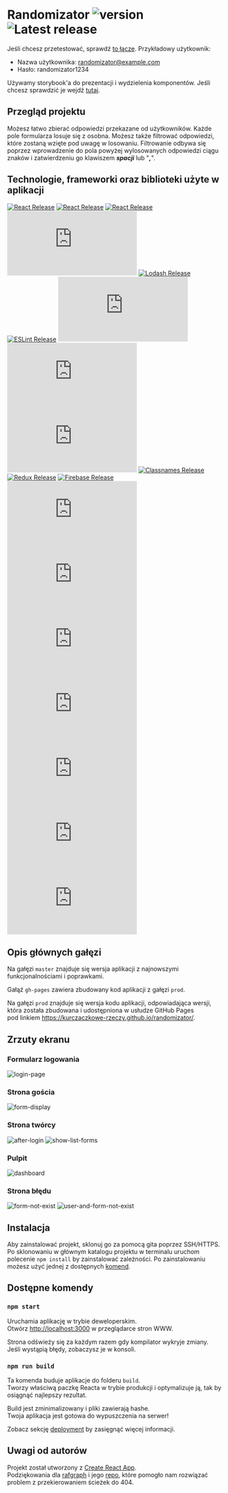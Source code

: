 # Randomizator ![version](https://img.shields.io/github/package-json/v/kurczaczkowe-rzeczy/randomizator?label=wersja) ![Latest release](https://img.shields.io/github/v/release/kurczaczkowe-rzeczy/randomizator?label=ostatnie%20wydanie)

Jeśli chcesz przetestować, sprawdź [to łącze](https://kurczaczkowe-rzeczy.github.io/randomizator/). Przykładowy użytkownik:
- Nazwa użytkownika: randomizator@example.com
- Hasło: randomizator1234

Używamy storybook'a do prezentacji i wydzielenia komponentów. Jeśli chcesz sprawdzić je wejdź [tutaj](https://randomizator-stories.web.app).

## Przegląd projektu
Możesz łatwo zbierać odpowiedzi przekazane od użytkowników. Każde pole formularza losuje się z osobna.
Możesz także filtrować odpowiedzi, które zostaną wzięte pod uwagę w losowaniu. Filtrowanie odbywa się 
poprzez wprowadzenie do pola powyżej wylosowanych odpowiedzi ciągu znaków i zatwierdzeniu go klawiszem 
**_spacji_** lub "**_,_**".

## Technologie, frameworki oraz biblioteki użyte w aplikacji
[![React Release](https://img.shields.io/badge/node-15.14.0-blue)]()
[![React Release](https://img.shields.io/badge/npm-7.10.0-blue)]()
[![React Release](https://img.shields.io/badge/dynamic/json?color=blue&label=react&query=%24.dependencies.react&url=https%3A%2F%2Fraw.githubusercontent.com%2Fkurczaczkowe-rzeczy%2Frandomizator%2Fmaster%2Fpackage.json)]()
[![Uuid Release](https://img.shields.io/badge/dynamic/json?color=blue&label=react-uuid&query=%24.dependencies['react-uuid']&url=https%3A%2F%2Fraw.githubusercontent.com%2Fkurczaczkowe-rzeczy%2Frandomizator%2Fmaster%2Fpackage.json)]()
[![Lodash Release](https://img.shields.io/badge/dynamic/json?color=blue&label=lodash&query=%24.dependencies.lodash&url=https%3A%2F%2Fraw.githubusercontent.com%2Fkurczaczkowe-rzeczy%2Frandomizator%2Fmaster%2Fpackage.json)]()
[![ESLint Release](https://img.shields.io/badge/dynamic/json?color=blue&label=eslint&query=%24.dependencies.eslint&url=https%3A%2F%2Fraw.githubusercontent.com%2Fkurczaczkowe-rzeczy%2Frandomizator%2Fmaster%2Fpackage.json)]()
[![Sass Release](https://img.shields.io/badge/dynamic/json?color=blue&label=sass&query=%24.dependencies['sass']&url=https%3A%2F%2Fraw.githubusercontent.com%2Fkurczaczkowe-rzeczy%2Frandomizator%2Fmaster%2Fpackage.json)]()
[![React Router Release](https://img.shields.io/badge/dynamic/json?color=blue&label=react-router&query=%24.dependencies['react-router']&url=https%3A%2F%2Fraw.githubusercontent.com%2Fkurczaczkowe-rzeczy%2Frandomizator%2Fmaster%2Fpackage.json)]()
[![GitHub Pages Release](https://img.shields.io/badge/dynamic/json?color=blue&label=gh-pages&query=%24.dependencies['gh-pages']&url=https%3A%2F%2Fraw.githubusercontent.com%2Fkurczaczkowe-rzeczy%2Frandomizator%2Fmaster%2Fpackage.json)]()
[![Classnames Release](https://img.shields.io/badge/dynamic/json?color=blue&label=classnames&query=%24.dependencies.classnames&url=https%3A%2F%2Fraw.githubusercontent.com%2Fkurczaczkowe-rzeczy%2Frandomizator%2Fmaster%2Fpackage.json)]()
[![Redux Release](https://img.shields.io/badge/dynamic/json?color=blue&label=redux&query=%24.dependencies.redux&url=https%3A%2F%2Fraw.githubusercontent.com%2Fkurczaczkowe-rzeczy%2Frandomizator%2Fmaster%2Fpackage.json)]()
[![Firebase Release](https://img.shields.io/badge/dynamic/json?color=blue&label=firebase&query=%24.dependencies.firebase&url=https%3A%2F%2Fraw.githubusercontent.com%2Fkurczaczkowe-rzeczy%2Frandomizator%2Fmaster%2Fpackage.json)]()
[![Thunk Release](https://img.shields.io/badge/dynamic/json?color=blue&label=redux-thunk&query=%24.dependencies['redux-thunk']&url=https%3A%2F%2Fraw.githubusercontent.com%2Fkurczaczkowe-rzeczy%2Frandomizator%2Fmaster%2Fpackage.json)]()
[![DnD Release](https://img.shields.io/badge/dynamic/json?color=blue&label=react-dnd&query=%24.dependencies['react-dnd']&url=https%3A%2F%2Fraw.githubusercontent.com%2Fkurczaczkowe-rzeczy%2Frandomizator%2Fmaster%2Fpackage.json)]()
[![React Tag Input Release](https://img.shields.io/badge/dynamic/json?color=blue&label=react-tag-input&query=%24.dependencies['react-tag-input']&url=https%3A%2F%2Fraw.githubusercontent.com%2Fkurczaczkowe-rzeczy%2Frandomizator%2Fmaster%2Fpackage.json)]()
[![Dropzone Release](https://img.shields.io/badge/dynamic/json?color=blue&label=react-dropzone&query=%24.dependencies['react-dropzone']&url=https%3A%2F%2Fraw.githubusercontent.com%2Fkurczaczkowe-rzeczy%2Frandomizator%2Fmaster%2Fpackage.json)]()
[![Papaparse Release](https://img.shields.io/badge/dynamic/json?color=blue&label=react-papaparse&query=%24.dependencies['react-papaparse']&url=https%3A%2F%2Fraw.githubusercontent.com%2Fkurczaczkowe-rzeczy%2Frandomizator%2Fmaster%2Fpackage.json)]()
[![Material-UI icon Release](https://img.shields.io/badge/dynamic/json?color=blue&label=material-ui&query=%24.dependencies['@material-ui/core']&url=https%3A%2F%2Fraw.githubusercontent.com%2Fkurczaczkowe-rzeczy%2Frandomizator%2Fmaster%2Fpackage.json)]()
[![Copy to clipboard](https://img.shields.io/badge/dynamic/json?color=blue&label=react-copy-to-clipboard&query=%24.dependencies['react-copy-to-clipboard']&url=https%3A%2F%2Fraw.githubusercontent.com%2Fkurczaczkowe-rzeczy%2Frandomizator%2Fmaster%2Fpackage.json)]()

## Opis głównych gałęzi

Na gałęzi `master` znajduje się wersja aplikacji z najnowszymi funkcjonalnościami i poprawkami.

Gałąź `gh-pages` zawiera zbudowany kod aplikacji z gałęzi `prod`.

Na gałęzi `prod` znajduje się wersja kodu aplikacji, odpowiadająca wersji, która została zbudowana i udostępniona
w usłudze GitHub Pages pod linkiem https://kurczaczkowe-rzeczy.github.io/randomizator/.

## Zrzuty ekranu

### Formularz logowania
![login-page](https://user-images.githubusercontent.com/33415084/95674977-25bb9000-0bb4-11eb-9175-824f79c2b2e4.png)

### Strona gościa
![form-display](https://user-images.githubusercontent.com/34583194/103149592-1f789100-476b-11eb-8d35-fbce43ab6bd5.png)

### Strona twórcy
![after-login](https://user-images.githubusercontent.com/34583194/178568227-0fc7c80d-9d95-4544-a3fa-19ba239885a7.png)
![show-list-forms](https://user-images.githubusercontent.com/34583194/178568625-d25411c5-ccf3-4e5e-b403-5938a351f1a2.png)

### Pulpit
![dashboard](https://user-images.githubusercontent.com/34583194/178568732-2029c547-d935-49a7-a1f3-2d14f36fc46a.png)

### Strona błędu
![form-not-exist](https://user-images.githubusercontent.com/33415084/95674980-26542680-0bb4-11eb-8f30-a7d7e7a36c50.png)
![user-and-form-not-exist](https://user-images.githubusercontent.com/33415084/95674981-26ecbd00-0bb4-11eb-863a-9fd83ccd9fc5.png)

## Instalacja

Aby zainstalować projekt, sklonuj go za pomocą gita poprzez SSH/HTTPS. Po sklonowaniu w głównym katalogu projektu
w terminalu uruchom polecenie `npm install` by zainstalować zależności. Po zainstalowaniu możesz użyć jednej z dostępnych [komend](https://github.com/kurczaczkowe-rzeczy/randomizator#available-scripts).

## Dostępne komendy

### `npm start`

Uruchamia aplikację w trybie deweloperskim.<br>
Otwórz [http://localhost:3000](http://localhost:3000) w przeglądarce stron WWW.

Strona odświeży się za każdym razem gdy kompilator wykryje zmiany.<br>
Jeśli wystąpią błędy, zobaczysz je w konsoli.

### `npm run build`

Ta komenda buduje aplikacje do folderu `build`.<br>
Tworzy właściwą paczkę Reacta w trybie produkcji i optymalizuje ją, tak by osiągnąć najlepszy rezultat.

Build jest zminimalizowany i pliki zawierają hashe.<br>
Twoja aplikacja jest gotowa do wypuszczenia na serwer!

Zobacz sekcję [deployment](https://facebook.github.io/create-react-app/docs/deployment) by zasięgnąć więcej informacji.

## Uwagi od autorów
Projekt został utworzony z [Create React App](https://github.com/facebook/create-react-app). <br>
Podziękowania dla [rafgraph](https://github.com/rafgraph) i jego [repo](https://github.com/rafgraph/spa-github-pages),
które pomogło nam rozwiązać problem z przekierowaniem ścieżek do 404. 
